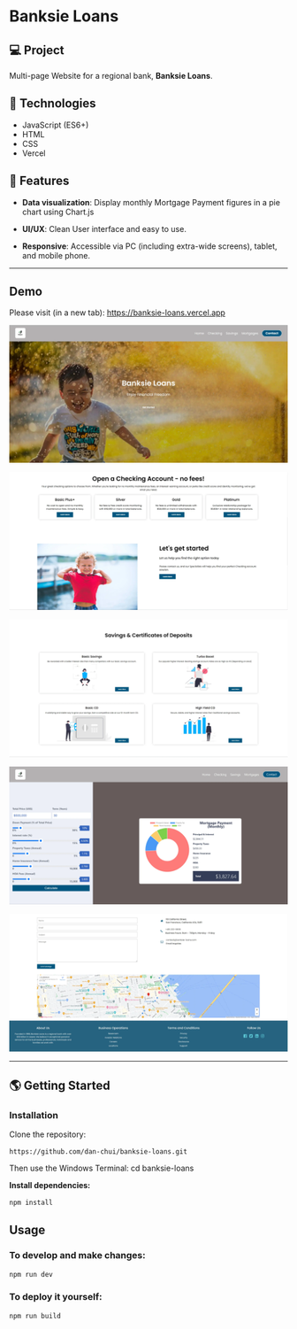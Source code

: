 # Banksie Loans

## 💻 Project
Multi-page Website for a regional bank, **Banksie Loans**.

## 🚀 Technologies

- JavaScript (ES6+)
- HTML
- CSS
- Vercel

## 💫 Features

- **Data visualization**: Display monthly Mortgage Payment figures in a pie chart using Chart.js

- **UI/UX**: Clean User interface and easy to use.

- **Responsive**: Accessible via PC (including extra-wide screens), tablet, and mobile phone.
  
---

## Demo

Please visit (in a new tab): https://banksie-loans.vercel.app

![](/assets/screenshot1.webp)

![](/assets/screenshot2.webp)

![](/assets/screenshot3.webp)

![](/assets/screenshot4.webp)

![](/assets/screenshot5.webp)

---


## 🌎 Getting Started

### Installation

Clone the repository:

```
https://github.com/dan-chui/banksie-loans.git
```

Then use the Windows Terminal: cd banksie-loans


**Install dependencies:**

```
npm install
```

## Usage
### To develop and make changes:

```
npm run dev
```

### To deploy it yourself:

```
npm run build
```
